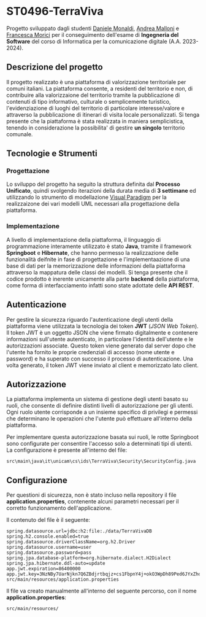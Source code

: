# ST0496-TerraViva
Progetto sviluppato dagli studenti [Daniele Monaldi](https://github.com/danielemonaldi), [Andrea Malloni](https://github.com/AndreaMalloni) e [Francesca Morici](https://github.com/Frangiosc) per il conseguimento dell'esame di **Ingegneria del Software** del corso di Informatica per la comunicazione digitale (A.A. 2023-2024).

## Descrizione del progetto
Il progetto realizzato è una piattaforma di valorizzazione territoriale per comuni italiani. La piattaforma consente, a residenti del territorio e non, di contribuire alla valorizzaione del territorio tramite la pubblicazione di contenuti di tipo informativo, culturale o semplicemente turistico, l'evidenziazione di luoghi del territorio di particolare interesse/valore e attraverso la pubblicazione di itinerari di visita locale personalizzati.
Si tenga presente che la piattaforma è stata realizzata in maniera semplicistica, tenendo in considerazione la possibilita' di gestire **un singolo** territorio comunale.

## Tecnologie e Strumenti
### Progettazione
Lo sviluppo del progetto ha seguito la struttura definita dal **Processo Unificato**, quindi svolgendo iterazioni della durata media di **3 settimane** ed utilizzando lo strumento di modellazione [Visual Paradigm](https://www.visual-paradigm.com/) per la realizzaizone dei vari modelli UML necessari alla progettazione della piattaforma.

### Implementazione
A livello di implementazione della piattaforma, il linguaggio di programmazione interamente utilizzato è stato **Java**, tramite il framework **Springboot** e **Hibernate**, che hanno permesso la realizzazione delle funzionalità deifnite in fase di progettazione e l'implementaazione di una base di dati per la memorizzazione delle informazioni della piattaforma attraverso la mappatura delle classi dei modelli.
Si tenga presente che il codice prodotto è inerente unicamente alla parte **backend** della piattaforma, come forma di interfacciamento infatti sono state adottate delle **API REST**.

## Autenticazione
Per gestire la sicurezza riguardo l'autenticazione degli utenti della piattaforma viene utilizzata la tecnologia dei token **JWT** (_JSON Web Token_). Il token JWT è un oggetto JSON che viene firmato digitalmente e contenere informazioni sull'utente autenticato, in particolare l'identità dell'utente e le autorizzazioni associate. Questo token viene generato dal server dopo che l'utente ha fornito le proprie credenziali di accesso (nome utente e password) e ha superato con successo il processo di autenticazione. Una volta generato, il token JWT viene inviato al client e memorizzato lato client.

## Autorizzazione
La piattaforma implementa un sistema di gestione degli utenti basato su ruoli, che consente di definire distinti livelli di autorizzazione per gli utenti. Ogni ruolo utente corrisponde a un insieme specifico di privilegi e permessi che determinano le operazioni che l'utente può effettuare all'interno della piattaforma.

Per implementare questa autorizzazione basata sui ruoli, le rotte Springboot sono configurate per consentire l'accesso solo a determinati tipi di utenti. La configurazione è presente all'interno del file:

    src\main\java\it\unicam\cs\ids\TerraViva\Security\SecurityConfig.java

## Configurazione
Per questioni di sicurezza, non è stato incluso nella repository il file **application.properties**, contenente alcuni parametri necessari per il corretto funzionamento dell'applicazione.

Il contenuto del file è il seguente:

    spring.datasource.url=jdbc:h2:file:./data/TerraVivaDB
    spring.h2.console.enabled=true
    spring.datasource.driverClassName=org.h2.Driver
    spring.datasource.username=user
    spring.datasource.password=pass
    spring.jpa.database-platform=org.hibernate.dialect.H2Dialect
    spring.jpa.hibernate.ddl-auto=update
    app.jwt.expiration=86400000
    app.jwt.key=3NzNBy7UarNjkn7Q6ZBdjrtbqjz+cs1FbpnY4j+okO3WpDh89Ped6JYxZhq9e9br
    src/main/resources/application.properties

Il file va creato manualmente all'interno del seguente percorso, con il nome **application.properties**:

    src/main/resources/